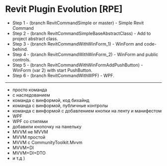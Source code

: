 # Revit Plugin Evolution [RPE]
- Step 1 - (branch RevitCommandSimple or master) - Simple Revit Command
- Step 2 - (branch RevitCommandSimpleBaseAbstractClass) - Add to project abstract class.
- Step 3 - (branch RevitCommandWithWinForm_1) - WinForm and code-behind.
- Step 4 - (branch RevitCommandWithWinForm_2) - WinForm and public controls.
- Step 5 - (branch RevitCommandWithWinFormAddPushButton) - WinForm (var 2) with start PushButton.
- Step 6 - (branch RevitCommandWithWPF) - WPF.
------------
- просто команда
- с наследованием
- команда с винформой, код бихайнд
- команда с винформой, публичные контролы
- команда с винформой с добавлением кнопки на ленту и манифестом
- WPF
- WPF со стилями
- добавили кнопочку на панельку
- MVVM не MVVM
- MVVM простой
- MVVM с CommunityToolkit.Mvvm
- MVVM+DI
- MVVM+DI+DTO
- и т.д )

